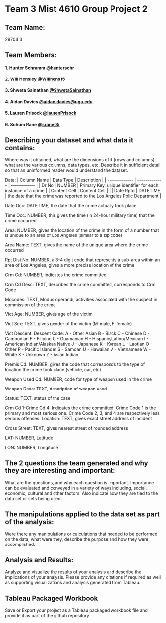 # Team 3 Mist 4610 Group Project 2 

## Team Name:
29704 3

## Team Members:
#### 1. Hunter Schramm [@hunterschr](https://github.com/hunterschr)
#### 2. Will Hensley  [@Willhens15](https://github.com/willhens15)
#### 3. Shweta Sainathan [@ShwetaSainathan](https://github.com/ShwetaSainathan)
#### 4. Aidan Davies [@aidan.davies@uga.edu](https://github.com/AidanDavies117)
#### 5. Lauren Prisock [@laurenPrisock](https://github.com/laurenPrisock)
#### 6. Sohum Rane [@srane05](https://github.com/srane05)

## Describing your dataset and what data it contains:
Where was it obtained, what are the dimensions of it (rows and columns), what are the various
columns, data types, etc. Describe it in sufficient detail so that an uninformed reader would
understand the dataset.

Data:
| Column Name  | Data Type | Description |
| ------------- | ------------- | ------------ |
| Dr No | NUMBER | Primary Key, unique identifier for each instance of a crime |
| Content Cell  | Content Cell | | 
| Date Rptd | DATETIME | the date that the crime was reported to the Los Angeles Polic Department |

Date Occ: DATETIME, the date that the crime actually took place

Time Occ: NUMBER, this gives the time (in 24-hour military time) that the crime occurred

Area: NUMBER, gives the location of the crime in the form of a number that is unique to an area of Los Angeles (similar to a zip code)

Area Name: TEXT, gives the name of the unique area where the crime occurred

Rpt Dist No: NUMBER, a 3-4 digit code that represents a sub-area within an area of Los Angeles, gives a more precise location of the crime

Crm Cd: NUMBER, indicates the crime committed

Crm Cd Desc: TEXT, describes the crime committed, corresponds to Crm Code

Mocodes: TEXT, Modus operandi, activities associated with the suspect in commission of the crime.

Vict Age: NUMBER, gives age of the victim

Vict Sex: TEXT, gives gender of the victim (M-male, F-female)

Vict Descent:  Descent Code: A - Other Asian B - Black C - Chinese D - Cambodian F - Filipino G - Guamanian H - Hispanic/Latino/Mexican I - American Indian/Alaskan Native J - Japanese K - Korean L - Laotian O - Other P - Pacific Islander S - Samoan U - Hawaiian V - Vietnamese W - White X - Unknown Z - Asian Indian.

Premis Cd: NUMBER, gives the code that corresponds to the type of location the crime took place (vehicle, car, etc)

Weapon Used Cd: NUMBER, code for type of weapon used in the crime

Weapon Desc: TEXT, description of weapon used

Status: TEXT, status of the case

Crm Cd 1-Crime Cd 4: Indicates the crime committed. Crime Code 1 is the primary and most serious one. Crime Code 2, 3, and 4 are respectively less serious offenses.
Location: TEXT, gives exact street address of incident

Cross Street: TEXT, gives nearest street of rounded address

LAT: NUMBER, Latitude

LON: NUMBER, Longitude



## The 2 questions the team generated and why they are interesting and important:
What are the questions, and why each question is important. Importance can be evaluated and
conveyed in a variety of ways including, social, economic, cultural and other factors. Also
indicate how they are tied to the data set or sets being used.

## The manipulations applied to the data set as part of the analysis:
Were there any manipulations or calculations that needed to be performed on the data, what were
they, describe the purpose and how they were accomplished.

## Analysis and Results:
Analyze and visualize the results of your analysis and describe the implications of your analysis.
Please provide any citations if required as well as supporting visualizations and analysis
generated from Tableau.

## Tableau Packaged Workbook
Save or Export your project as a Tableau packaged workbook file and provide it as part of the
github repository
